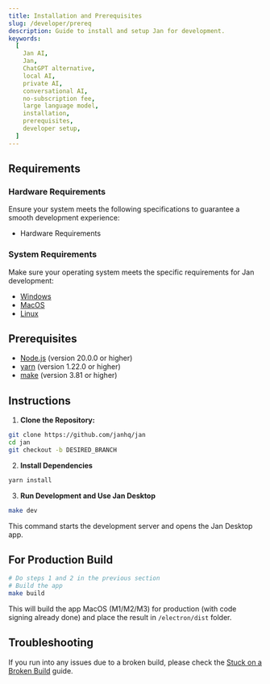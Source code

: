 ```yaml
---
title: Installation and Prerequisites
slug: /developer/prereq
description: Guide to install and setup Jan for development.
keywords:
  [
    Jan AI,
    Jan,
    ChatGPT alternative,
    local AI,
    private AI,
    conversational AI,
    no-subscription fee,
    large language model,
    installation,
    prerequisites,
    developer setup,
  ]
---
```


<head>
  <title>Jan AI Installation and Setup Guide - Developer Prerequisites</title>
  <meta charSet="utf-8" />
  <meta name="description" content="Comprehensive guide to installing and setting up Jan for development. Covers hardware, system requirements, and step-by-step instructions for developers." />
  <meta name="keywords" content="Jan AI, Jan, ChatGPT alternative, local AI, private AI, conversational AI, no-subscription fee, large language model, installation, prerequisites, developer setup" />
  <meta name="twitter:card" content="summary" />
  <link rel="canonical" href="https://jan.ai/developer/prereq/" />
  <meta property="og:title" content="Jan AI Installation and Setup Guide - Developer Prerequisites" />
  <meta property="og:description" content="Comprehensive guide to installing and setting up Jan for development. Covers hardware, system requirements, and step-by-step instructions for developers." />
  <meta property="og:url" content="https://jan.ai/developer/prereq/" />
  <meta property="og:type" content="article" />
  <meta property="og:image" content="https://jan.ai/img/og-image.svg" />
</head>

## Requirements

### Hardware Requirements

Ensure your system meets the following specifications to guarantee a smooth development experience:

- Hardware Requirements

### System Requirements

Make sure your operating system meets the specific requirements for Jan development:

- [Windows](../../install/windows/#system-requirements)
- [MacOS](../../install/mac/#system-requirements)
- [Linux](../../install/linux/#system-requirements)

## Prerequisites

- [Node.js](https://nodejs.org/en/) (version 20.0.0 or higher)
- [yarn](https://yarnpkg.com/) (version 1.22.0 or higher)
- [make](https://www.gnu.org/software/make/) (version 3.81 or higher)

## Instructions

1. **Clone the Repository:**

```bash
git clone https://github.com/janhq/jan
cd jan
git checkout -b DESIRED_BRANCH
```

2. **Install Dependencies**

```bash
yarn install
```

3. **Run Development and Use Jan Desktop**

```bash
make dev
```

This command starts the development server and opens the Jan Desktop app.

## For Production Build

```bash
# Do steps 1 and 2 in the previous section
# Build the app
make build
```

This will build the app MacOS (M1/M2/M3) for production (with code signing already done) and place the result in `/electron/dist` folder.

## Troubleshooting

If you run into any issues due to a broken build, please check the [Stuck on a Broken Build](../../troubleshooting/stuck-on-broken-build) guide.
